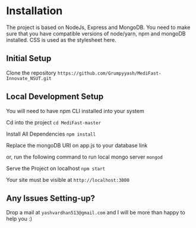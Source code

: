 # Installation
The project is based on NodeJs, Express and MongoDB. You need to make sure that you have compatible versions of node/yarn, npm and mongoDB installed. CSS is used as the stylesheet here.


## Initial Setup

Clone the repository
`https://github.com/Grumpyyash/MediFast-Innovate_NSUT.git`

## Local Development Setup
You will need to have npm CLI installed into your system

Cd into the project
`cd MediFast-master`

Install All Dependencies
`npm install`

Replace the mongoDB URI on app.js to your database link

or, run the following command to run local mongo server
`mongod`

Serve the Project on localhost
`npm start`


Your site must be visible at
`http://localhost:3000`

## Any Issues Setting-up?
Drop a mail at `yashvardhan513@gmail.com` and I will be more than happy to help you :)
